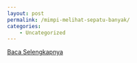 ```yaml
---
layout: post
permalink: /mimpi-melihat-sepatu-banyak/
categories:
    - Uncategorized
---
```


[Baca Selengkapnya](/09)